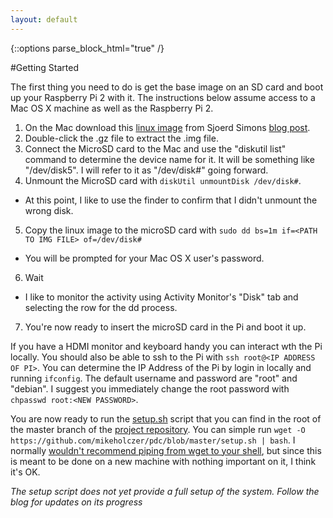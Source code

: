 ```yaml
---
layout: default
---
```


{::options parse_block_html="true" /}
<div class='well'>
#Getting Started

The first thing you need to do is get the base image on an SD card and boot up your Raspberry Pi 2 with it. The instructions below assume access to a Mac OS X machine as well as the Raspberry Pi 2.

1. On the Mac download this [linux image](https://images.collabora.co.uk/rpi2/jessie-rpi2-20150202.img.gz) from Sjoerd Simons [blog post](http://sjoerd.luon.net/posts/2015/02/debian-jessie-on-rpi2/).
2. Double-click the .gz file to extract the .img file.
3. Connect the MicroSD card to the Mac and use the "diskutil list" command to determine the device name for it. It will be something like "/dev/disk5". I will refer to it as "/dev/disk#" going forward.
4. Unmount the MicroSD card with `diskUtil unmountDisk /dev/disk#`.
  * At this point, I like to use the finder to confirm that I didn't unmount the wrong disk.
5. Copy the linux image to the microSD card with `sudo dd bs=1m if=<PATH TO IMG FILE> of=/dev/disk#`
  * You will be prompted for your Mac OS X user's password.
6. Wait
  * I like to monitor the activity using Activity Monitor's "Disk" tab and selecting the row for the dd process.
7. You're now ready to insert the microSD card in the Pi and boot it up.

If you have a HDMI monitor and keyboard handy you can interact wth the Pi locally. You should also be able to ssh to the Pi with `ssh root@<IP ADDRESS OF PI>`. You can determine the IP Address of the Pi by login in locally and running `ifconfig`. The default username and password are "root" and "debian". I suggest you immediately change the root password with `chpasswd root:<NEW PASSWORD>`.

You are now ready to run the [setup.sh](https://github.com/mikeholczer/pdc/blob/master/setup.sh) script that you can find in the root of the master branch of the [project repository](http://github.com/mikeholczer/pdc). You can simple run `wget -O https://github.com/mikeholczer/pdc/blob/master/setup.sh | bash`. I normally [wouldn't recommend piping from wget to your shell](http://www.seancassidy.me/dont-pipe-to-your-shell.html), but since this is meant to be done on a new machine with nothing important on it, I think it's OK.

*The setup script does not yet provide a full setup of the system. Follow the blog for updates on its progress*
</div>
